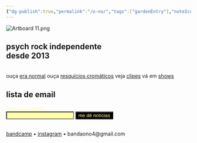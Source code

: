 ```yaml
---
{"dg-publish":true,"permalink":"/o-no/","tags":["gardenEntry"],"noteIcon":"✦"}
---
```


![Artboard 11.png](/img/user/img/Artboard%2011.png)



## psych rock independente <br>desde 2013
<br>
ouça <a href='https://tratore.ffm.to/eranormal/' target='_blank'>era normal</a> 
ouça <a href='https://open.spotify.com/album/27p51tcQT9tVXNCyglqfYc?si=I8PafEweT7KXTdlsOTGEoQ/' target='_blank'>resquícios cromáticos</a>
veja <a href='https://www.youtube.com/@onorock/' target='_blank'>clipes</a> 
vá em <a href='https://onorock.net/shows/' target='_blank'>shows</a>

## lista de email
<html><form
  action="https://buttondown.com/api/emails/embed-subscribe/onorock"
  method="post"
  target="popupwindow"
  onsubmit="window.open('https://buttondown.com/onorock', 'popupwindow')"
  class="embeddable-buttondown-form"
>
  <label for="bd-email" style="color:#fffda6">insira seu email</label><br>
  <input type="email" name="email" id="bd-email" style="color:black;background-color: #fffda6;max-width: 320px;"/>
  
  <input type="submit" value="me dê notícias" style="color:#fffda6;background-color:black;"/>
</form></html>
<br>
<a href='https://onorock.bandcamp.com/' target='_blank'>bandcamp</a> • <a href='https://www.instagram.com/onorock.br/' target='_blank'>instagram</a> • bandaono4@gmail.com
<br>





<div style='display:none;'>
![b2.gif](/img/user/img/b2.gif)
</div>

<div style='display:none;'>
![share-img.png](/img/user/img/share-img.png)

![share-img-small.png](/img/user/img/share-img-small.png)
</div>

<html><head>

  <meta name="description" content="o arquivo online do nó: rock independente desde 2013">

  <meta name="twitter:card" value="summary_large_image">

  

  <meta property="og:title" content="o nó" />

  <meta property="og:type" content="article" />

  <meta property="og:url" content="https://onorock.net/" />

  <meta property="og:description" content="o arquivo online do nó: rock independente desde 2013" />

  <meta property="og:image" content="https://raw.githubusercontent.com/rodolfoalmeida01/onoarchive/refs/heads/main/src/site/img/user/img/share-img.png" />

  <meta property="og:image:width" content="1600" />

  <meta property="og:image:height" content="900" />

</head></html>
